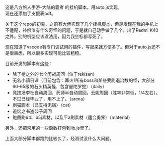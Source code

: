 这是八方旅人手游-大陆的霸者 的挂机脚本，用auto.js实现。  
现在还添加了支援表pdf。

关于这个repo的初衷，之前有大佬实现了几个挂机脚本，但是发现在我的手机上不适配，补偿值有什么奇怪的问题，于是就自己动手做了几个。出了Redmi K40之外，别的机型应该没法用，因为我坐标都写死了。

现在知道了vscode有专门调试用的插件，写起来就方便多了。但对于auto.js还不是很熟悉，所以很多实现可能比较粗糙。

目前开发的脚本有这些：

- 除了枪之外的七个历战周回（位于rekisen）
- 无名小镇日课（目前包含：篝火1所有boss和某些要刷退治数的怪，大部分60-65级的石头精英怪，包含曼陀罗蛇）（daily）
- 竞技场李杜自动周回，药师半自动周回，云妮周回（胜率非常低，1/4左右）。不过已经毕业了，用不上了。（arena）
- 刷猫脚本（已支持无宿）（cat）
- 追忆之书盗公子周回
- 跑图刷64、65j素材，以及平a刷素材（适合勇界）（material）

另外，还把常用的一些函数打包到lib.js里了。

上面大部分脚本都跑的比较久了，经测试没什么大问题。

